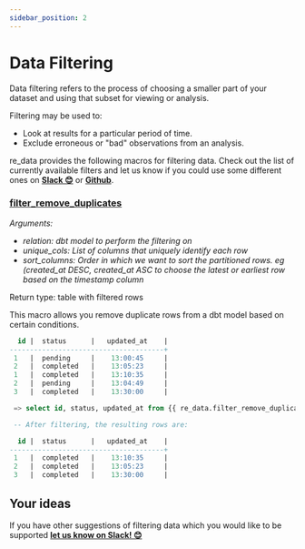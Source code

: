```yaml
---
sidebar_position: 2
---
```


# Data Filtering

Data filtering refers to the process of choosing a smaller part of your dataset and using that subset for viewing or analysis.

Filtering may be used to:
- Look at results for a particular period of time.
- Exclude erroneous or "bad" observations from an analysis.

re_data provides the following macros for filtering data. Check out the list of currently available filters and let us know if you could use some different ones on **[Slack 😊](https://www.getre.io/slack)** or **[Github](https://github.com/re-data/re-data/issues/new?assignees=&labels=&template=macro_request.md&title=%5BMACRO%5D)**.

### [filter_remove_duplicates](https://re-data.github.io/dbt-re-data/#!/macro/macro.re_data.filter_remove_duplicates)
*Arguments:*
- *relation: dbt model to perform the filtering on*
- *unique_cols: List of columns that uniquely identify each row*
- *sort_columns: Order in which we want to sort the partitioned rows. eg (created_at DESC, created_at ASC to choose the latest or earliest row based on the timestamp column*

Return type: table with filtered rows

This macro allows you remove duplicate rows from a dbt model based on certain conditions.

```sql
  id |  status      |   updated_at    |
--------------------------------------+
 1   |  pending     |    13:00:45     |
 2   |  completed   |    13:05:23     |
 1   |  completed   |    13:10:35     |
 2   |  pending     |    13:04:49     |
 3   |  completed   |    13:30:00     |

 => select id, status, updated_at from {{ re_data.filter_remove_duplicates(ref('duplicated'), ['id'], ['updated_at desc']) }} duplicates

 -- After filtering, the resulting rows are:

  id |  status      |   updated_at    |
--------------------------------------+
 1   |  completed   |    13:10:35     |
 2   |  completed   |    13:05:23     |
 3   |  completed   |    13:30:00     |
```


## Your ideas

If you have other suggestions of filtering data which you would like to be supported
**[let us know on Slack! 😊](https://www.getre.io/slack)**